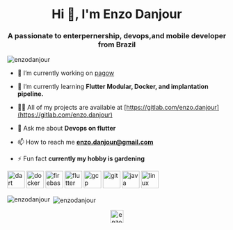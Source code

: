 <h1 align="center">Hi 👋, I'm Enzo Danjour</h1>
<h3 align="center">A passionate to enterpernership, devops,and mobile developer from Brazil</h3>

<p align="left"> <img src="https://komarev.com/ghpvc/?username=enzodanjour" alt="enzodanjour" /> </p>

- 🔭 I’m currently working on [pagow](https://pagow.app/)

- 🌱 I’m currently learning **Flutter Modular, Docker, and implantation pipeline.**

- 👨‍💻 All of my projects are available at [https://gitlab.com/enzo.danjour](https://gitlab.com/enzo.danjour)

- 💬 Ask me about **Devops on flutter**

- 📫 How to reach me **enzo.danjour@gmail.com**

- ⚡ Fun fact **currently my hobby is gardening**

<p align="left"><img src="https://www.vectorlogo.zone/logos/dartlang/dartlang-icon.svg" alt="dart" width="40" height="40"/> <img src="https://devicons.github.io/devicon/devicon.git/icons/docker/docker-original-wordmark.svg" alt="docker" width="40" height="40"/> <img src="https://www.vectorlogo.zone/logos/firebase/firebase-icon.svg" alt="firebase" width="40" height="40"/> <img src="https://www.vectorlogo.zone/logos/flutterio/flutterio-icon.svg" alt="flutter" width="40" height="40"/> <img src="https://www.vectorlogo.zone/logos/google_cloud/google_cloud-icon.svg" alt="gcp" width="40" height="40"/> <img src="https://www.vectorlogo.zone/logos/git-scm/git-scm-icon.svg" alt="git" width="40" height="40"/> <img src="https://devicons.github.io/devicon/devicon.git/icons/java/java-original-wordmark.svg" alt="java" width="40" height="40"/> <img src="https://devicons.github.io/devicon/devicon.git/icons/linux/linux-original.svg" alt="linux" width="40" height="40"/></p><p><img align="left" src="https://github-readme-stats.vercel.app/api/top-langs/?username=enzodanjour&layout=compact&hide=html" alt="enzodanjour" /></p>

<p>&nbsp;<img align="center" src="https://github-readme-stats.vercel.app/api?username=enzodanjour&show_icons=true" alt="enzodanjour" /></p>

<p align="center">
<a href="https://linkedin.com/in/enzo-danjour/" target="blank"><img align="center" src="https://cdn.jsdelivr.net/npm/simple-icons@3.0.1/icons/linkedin.svg" alt="enzo-danjour/" height="30" width="30" /></a>
</p>
